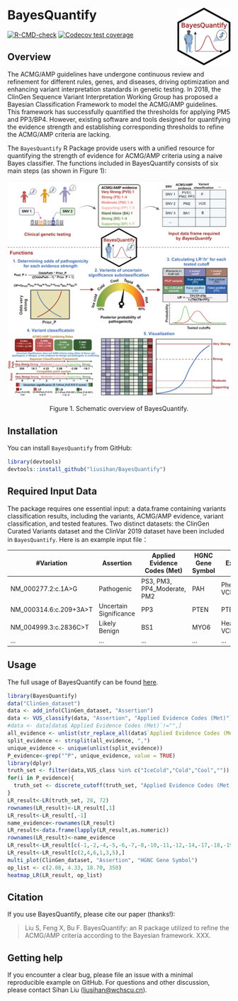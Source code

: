 
<!-- README.md is generated from README.Rmd. Please edit that file -->

# BayesQuantify <img src="man/figures/logo.png" align="right" width="120" />

<!-- badges: start -->

[![R-CMD-check](https://github.com/liusihan/BayesQuantify/actions/workflows/R-CMD-check.yaml/badge.svg)](https://github.com/liusihan/BayesQuantify/actions/workflows/R-CMD-check.yaml)
[![Codecov test
coverage](https://codecov.io/gh/liusihan/BayesQuantify/branch/master/graph/badge.svg)](https://app.codecov.io/gh/liusihan/BayesQuantify?branch=master)
<!-- badges: end -->

## Overview
The ACMG/AMP guidelines have undergone continuous review and refinement
for different rules, genes, and diseases, driving optimization and
enhancing variant interpretation standards in genetic testing. In 2018,
the ClinGen Sequence Variant Interpretation Working Group has proposed a
Bayesian Classification Framework to model the ACMG/AMP guidelines. This
framework has successfully quantified the thresholds for applying PM5
and PP3/BP4. However, existing software and tools designed for quantifying 
the evidence strength and establishing corresponding thresholds to refine 
the ACMG/AMP criteria are lacking.

The `BayesQuantify` R Package provide users with a unified resource 
for quantifying the strength of evidence for ACMG/AMP criteria using a 
naive Bayes classifier. The functions included in BayesQuantify consists 
of six main steps (as shown in Figure 1):

![Figure 1](https://github.com/liusihan/BayesQuantify/blob/master/Figure1.jpeg?raw=true)
<p align="center"> Figure 1. Schematic overview of BayesQuantify. </p>

## Installation

You can install `BayesQuantify` from GitHub:

``` r
library(devtools)
devtools::install_github("liusihan/BayesQuantify")
```

## Required Input Data
The package requires one essential input: a data.frame containing variants classification results, including the variants, ACMG/AMP evidence, variant classification, and tested features.
Two distinct datasets: the ClinGen Curated Variants dataset and the ClinVar 2019 dataset have been included in `BayesQuantify`. Here is an example input file：

|#Variation|Assertion|Applied Evidence Codes (Met)|HGNC Gene Symbol|Expert Panel|...|
|---|---|---|---|---|---|
|NM_000277.2:c.1A>G|Pathogenic|PS3, PM3, PP4_Moderate, PM2|PAH|Phenylketonuria VCEP|...|
|NM_000314.6:c.209+3A>T|Uncertain Significance|PP3|PTEN|PTEN VCEP|...|
|NM_004999.3:c.2836C>T|Likely Benign|BS1|MYO6|Hearing Loss VCEP|...|
|...|...|...|...|...|...|


## Usage
The full usage of BayesQuantify can be found [here](https://github.com/liusihan/BayesQuantify/blob/b5f2c3b737078dfd52350ac3c8fe7dc48d482354/BayesQuantify_1.0.0.pdf).
``` r
library(BayesQuantify)
data("ClinGen_dataset")
data <- add_info(ClinGen_dataset, "Assertion")
data <- VUS_classify(data, "Assertion", "Applied Evidence Codes (Met)")
#data <- data[data$`Applied Evidence Codes (Met)`!="",]
all_evidence <- unlist(str_replace_all(data$`Applied Evidence Codes (Met)`," ", ""))
split_evidence <- strsplit(all_evidence, ",")
unique_evidence <- unique(unlist(split_evidence))
P_evidence<-grep("^P", unique_evidence, value = TRUE)
library(dplyr)
truth_set <- filter(data,VUS_class %in% c("IceCold","Cold","Cool",""))
for(i in P_evidence){
  truth_set <- discrete_cutoff(truth_set, "Applied Evidence Codes (Met)", criteria = i)
}
LR_result<-LR(truth_set, 28, 72)
rownames(LR_result)<-LR_result[,1]
LR_result<-LR_result[,-1]
name_evidence<-rownames(LR_result)
LR_result<-data.frame(lapply(LR_result,as.numeric))
rownames(LR_result)<-name_evidence
LR_result<-LR_result[c(-1,-2,-4,-5,-6,-7,-8,-10,-11,-12,-14,-17,-18,-19,-20,-21,-22,-24,-25,-26),]
LR_result<-LR_result[c(2,4,6,1,3,5),]
multi_plot(ClinGen_dataset, "Assertion", "HGNC Gene Symbol")
op_list <- c(2.08, 4.33, 18.70, 350)
heatmap_LR(LR_result, op_list)
```

## Citation
If you use BayesQuantify, please cite our paper (thanks!):
> Liu S, Feng X, Bu F. BayesQuantify: an R package utilized to refine the ACMG/AMP criteria according to the Bayesian framework. XXX.


## Getting help
If you encounter a clear bug, please file an issue with a minimal reproducible example on GitHub. For questions and other discussion, please contact Sihan Liu (liusihan@wchscu.cn).

